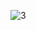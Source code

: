![3](https://github.com/cyber-robot1/Mastering-4-critical-SKILLS-using-CPP-17-course/assets/76911827/699e2c9e-839c-4d88-a28a-8c4d42a8fae9)
